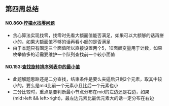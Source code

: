 ## 第四周总结
#### NO.860:[柠檬水找零问题](https://github.com/JasonWu2008/algorithm011-class01/tree/master/Week_04/src)
* 贪心算法实现找零，找零时先看大额面值能否满足，如果可以大额够的话再拼小的，如果大额面值不够的话再看小额的是否满足
* 由于本题只有固定三个面值所以直接设置两个5，10面额变量用于计数，如果枚举值多的话需要维护一个队列查找前一个较小面值
#### NO.153:[查找旋转排序列表中的最小值](https://github.com/JasonWu2008/algorithm011-class01/tree/master/Week_04/src)
* 此题解题思路还是二分查找，结束条件是要么夹逼后只剩2个元素，取其中较小的，要么是mid比前一个元素小且比后一个元素也小
* 二分比较时，重点是要判断最小节点分布在mid的左边还是右边，如果(mid>left && left>right)，最左边元素比最优元素大的话一定分布在右边
